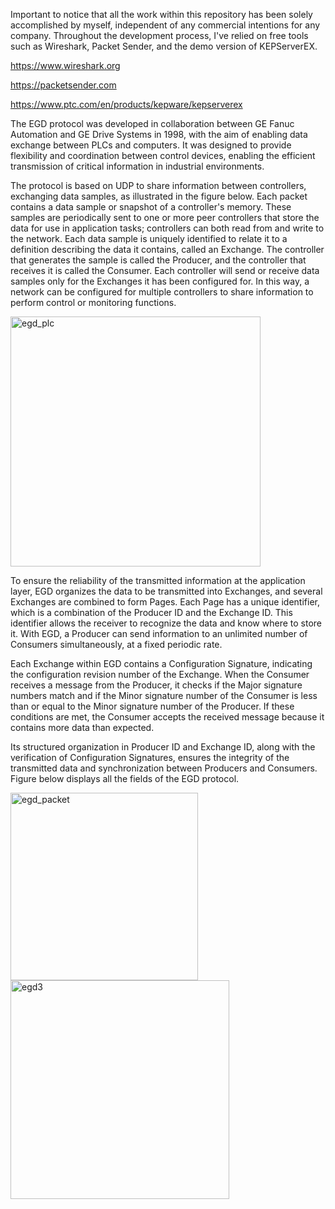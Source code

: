 Important to notice that all the work within this repository has been solely accomplished by myself, independent of any commercial intentions for any company. 
Throughout the development process, I've relied on free tools such as Wireshark, Packet Sender, and the demo version of KEPServerEX. 

https://www.wireshark.org

https://packetsender.com

https://www.ptc.com/en/products/kepware/kepserverex

The EGD protocol was developed in collaboration between GE Fanuc Automation and GE Drive Systems in 1998, 
with the aim of enabling data exchange between PLCs and computers. It was designed to provide flexibility and coordination between control devices, 
enabling the efficient transmission of critical information in industrial environments.

The protocol is based on UDP to share information between controllers, 
exchanging data samples, as illustrated in the figure below. Each packet contains a data sample or snapshot of a controller's memory. 
These samples are periodically sent to one or more peer controllers that store the data for use in application tasks; 
controllers can both read from and write to the network. Each data sample is uniquely identified to relate it to a definition describing the data it contains, 
called an Exchange. The controller that generates the sample is called the Producer, and the controller that receives it is called the Consumer. 
Each controller will send or receive data samples only for the Exchanges it has been configured for.
In this way, a network can be configured for multiple controllers to share information to perform control or monitoring functions.

<img width="400" alt="egd_plc" src="https://github.com/RafaelBenildoMafra/Ultimate-Ethernet-Global-Data-Simulator/assets/62677441/c4b14713-7f77-4228-8d52-4eb747ba291b">

To ensure the reliability of the transmitted information at the application layer, EGD organizes the data to be transmitted into Exchanges, 
and several Exchanges are combined to form Pages. Each Page has a unique identifier, which is a combination of the Producer ID and the Exchange ID. 
This identifier allows the receiver to recognize the data and know where to store it. With EGD, a Producer can send information to an unlimited number of Consumers 
simultaneously, at a fixed periodic rate.

Each Exchange within EGD contains a Configuration Signature, indicating the configuration revision number of the Exchange. 
When the Consumer receives a message from the Producer, it checks if the Major signature numbers match and if the Minor signature number of the Consumer is less than 
or equal to the Minor signature number of the Producer. If these conditions are met, the Consumer accepts the received message because it contains more data than expected.

Its structured organization in Producer ID and Exchange ID, along with the verification of Configuration Signatures, ensures the integrity of the transmitted data and synchronization 
between Producers and Consumers. Figure below displays all the fields of the EGD protocol.

<img width="300" alt="egd_packet" src="https://github.com/RafaelBenildoMafra/Ultimate-Ethernet-Global-Data-Simulator/assets/62677441/cd4ae0ee-f6b7-4b71-9753-30395fd0a76c">

<img width="350" alt="egd3" src="https://github.com/RafaelBenildoMafra/Ultimate-Ethernet-Global-Data-Simulator/assets/62677441/73f1f670-d96d-4de1-9ea6-cb64ac1c841a">




